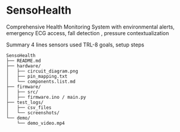 # SensoHealth
Comprehensive Health Monitoring System with environmental alerts, emergency ECG access, fall detection , pressure contextualization


Summary 4 lines
sensors used TRL-8 goals, setup steps

```  
SensoHealth
├── README.md
├── hardware/
│   ├── circuit_diagram.png
│   ├── pin_mapping.txt
│   └── components.list.md
├── firmware/
│   ├── src/
│   ├── firmware.ino / main.py
├── test_logs/
│   ├── csv_files
│   └── screenshots/
└── demo/
    └── demo_video.mp4
```
